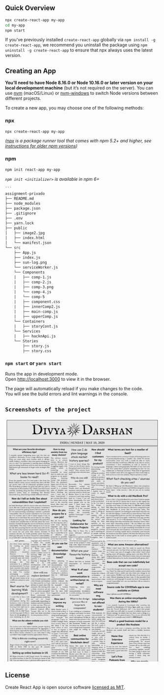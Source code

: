 ## Quick Overview

```sh
npx create-react-app my-app
cd my-app
npm start
```

If you've previously installed `create-react-app` globally via `npm install -g create-react-app`, we recommend you uninstall the package using `npm uninstall -g create-react-app` to ensure that npx always uses the latest version.


## Creating an App

**You’ll need to have Node 8.16.0 or Node 10.16.0 or later version on your local development machine** (but it’s not required on the server). You can use [nvm](https://github.com/creationix/nvm#installation) (macOS/Linux) or [nvm-windows](https://github.com/coreybutler/nvm-windows#node-version-manager-nvm-for-windows) to switch Node versions between different projects.

To create a new app, you may choose one of the following methods:

### npx

```sh
npx create-react-app my-app
```

_([npx](https://medium.com/@maybekatz/introducing-npx-an-npm-package-runner-55f7d4bd282b) is a package runner tool that comes with npm 5.2+ and higher, see [instructions for older npm versions](https://gist.github.com/gaearon/4064d3c23a77c74a3614c498a8bb1c5f))_

### npm

```sh
npm init react-app my-app
```

_`npm init <initializer>` is available in npm 6+_


    ```
    assignment-privado
    ├── README.md
    ├── node_modules
    ├── package.json
    ├── .gitignore
    ├── .env
    ├── yarn.lock
    ├── public
    │   ├── image2.jpg
    │   ├── index.html
    │   └── manifest.json
    └── src
        ├── App.js
        ├── index.js
        ├── sun-log.png
        └── serviceWorker.js
        └── Components
        |   ├── comp-1.js
        |   ├── comp-2.js
        |   ├── comp-3.png
        |   └── comp-4.js
        |   └── comp-5
        |   ├── component.css
        |   ├── innerComp2.js
        |   ├── main-comp.js
        |   ├── upperComp.js
        └── Containers
        |   ├── storyCont.js
        └── Services
        |   ├── hacknApi.js
        └── Stories
            ├── story.js
            ├── story.css
    



### `npm start` or `yarn start`

Runs the app in development mode.<br>
Open [http://localhost:3000](http://localhost:3000) to view it in the browser.

The page will automatically reload if you make changes to the code.<br>
You will see the build errors and lint warnings in the console.


## `Screenshots of the project`


<p align='center'>
<img src='./src/ss1.png' width='600' alt='screenshot'>
<img src='./src/ss2.png' width='600' alt='screenshot'>
</p>


## License

Create React App is open source software [licensed as MIT](https://github.com/facebook/create-react-app/blob/master/LICENSE).
